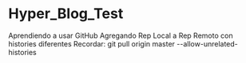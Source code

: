 # Hyper_Blog_Test
Aprendiendo a usar GitHub
Agregando Rep Local a Rep Remoto con histories diferentes
Recordar: git pull origin master --allow-unrelated-histories
